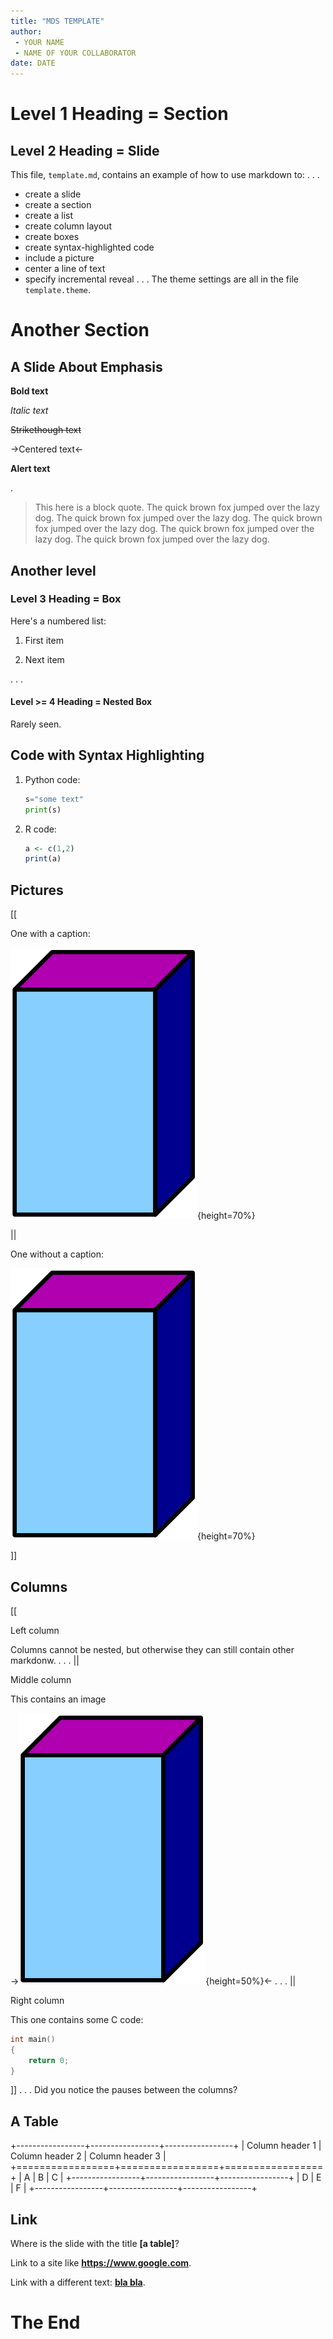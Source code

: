 ```yaml
---
title: "MDS TEMPLATE"
author:
 - YOUR NAME
 - NAME OF YOUR COLLABORATOR
date: DATE
---
```


# Level 1 Heading = Section

## Level 2 Heading = Slide


This file, `template.md`, contains an example of how to use markdown to:
. . .
  * create a slide
  * create a section
  * create a list
  * create column layout
  * create boxes
  * create syntax-highlighted code
  * include a picture
  * center a line of text
  * specify incremental reveal
. . .
The theme settings are all in the file `template.theme`.


# Another Section

## A Slide About Emphasis

**Bold text**

*Italic text*

~~Strikethough text~~

->Centered text<-

****Alert text****

.

> This here is a block
> quote. The quick brown fox jumped over the lazy dog.
> The quick brown fox jumped over the lazy dog.
> The quick brown fox jumped over the lazy dog.
> The quick brown fox jumped over the lazy dog.
> The quick brown fox jumped over the lazy dog.


## Another level 

### Level 3 Heading = Box 

Here's a numbered list:

 1. First item

 2. Next item

. . .

#### Level >= 4 Heading = Nested Box

Rarely seen.

## Code with Syntax Highlighting

 1. Python code:
 
    ```python
    s="some text"
    print(s) 
    ```
 2. R code:
 
    ```r
    a <- c(1,2)
    print(a)
    ```

## Pictures

[[

One with a caption:

![A caption](rectangular_prism.png){height=70%}

||

One without a caption:

![](rectangular_prism.png){height=70%}

]]

## Columns

[[

Left column

Columns cannot be nested, but otherwise they can still contain other
markdonw.
. . .
||

Middle column

This contains an image

->![](rectangular_prism.png){height=50%}<-
. . .
||

Right column

This one contains some C code:

```c
int main()
{
    return 0;
}
```

]]
. . .
Did you notice the pauses between the columns?


## A Table

+-----------------+-----------------+-----------------+
| Column header 1 | Column header 2 | Column header 3 |
+=================+=================+=================+
|   A             |    B            |           C     |
+-----------------+-----------------+-----------------+
|   D             |    E            |           F     |
+-----------------+-----------------+-----------------+


## Link

Where is the slide with the title ****[a table]****?

Link to a site like ****<https://www.google.com>****.

Link with a different text: ****[bla bla](https://www.google.com)****.


# The End

